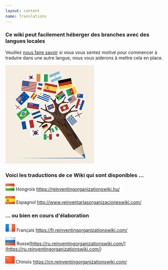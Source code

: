 ```yaml
---
layout: content
name: Translations
---
```

### Ce wiki peut facilement héberger des branches avec des langues locales

Veuillez [nous faire savoir](https://reinventingorganizationswiki.com/pages/how-can-you-contribute/) si vous vous sentez motivé pour commencer à traduire dans une autre langue, nous vous aiderons à mettre cela en place.

![](/media/languages-write.jpg)

### Voici les traductions de ce Wiki qui sont disponibles …

![](/media/flaghungary.jpg)      Hongrois <https://reinventingorganizationswiki.hu/>

![](/media/flagspain.jpg)      Espagnol <http://www.reinventarlasorganizacioneswiki.com/>

### … ou bien en cours d'élaboration

![](/media/flagfrance.png)      Français <https://fr.reinventingorganizationswiki.com/>

![](/media/flagrussia.jpg)      Russe[https://ru.reinventingorganizationswiki.com/](<https://ru.reinventingorganizationswiki.com/>)

![](/media/flagchina.jpg)       Chinois <https://cn.reinventingorganizationswiki.com/>